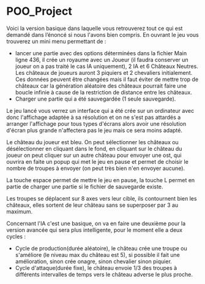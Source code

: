 # POO_Project
Voici la version basique dans laquelle vous retrouverez tout ce qui est demandé dans l’énoncé si nous l'avons bien compris.
En ouvrant le jeu vous trouverez un mini menu permettant de :
- lancer une partie avec des options déterminées dans la fichier Main ligne 436, il crée un royaume avec un Joueur (il faudra conserver un joueur on a pas traité le cas IA uniquement), 2 IA et 6 Châteaux Neutres. Les châteaux de joueurs auront 3 piquiers et 2 chevaliers initialement. Ces données peuvent être changées mais il faut éviter de mettre trop de châteaux car la génération aléatoire des châteaux pourrait faire une boucle infinie à cause de la restriction de distance entre les châteaux.
- Charger une partie qui a été sauvegardée (1 seule sauvegarde).

Le jeu lancé vous verrez un interface qui a été crée sur un ordinateur avec donc l'affichage adaptée à sa résolution et on ne s'est pas attardés a arranger l'affichage pour tous types d'écrans alors avoir une résolution d'écran plus grande n'affectera pas le jeu mais ce sera moins adapté.

Le château du joueur est bleu.
On peut sélectionner les châteaux ou désélectionner en cliquant dans le fond, en cliquant sur le château du joueur on peut cliquer sur un autre château pour envoyer une ost, qui ouvrira en faite un popup qui met le jeu en pause et permet de choisir le nombre de troupes à envoyer (on peut très bien n'en envoyer aucune).

La touche espace permet de mettre le jeu en pause, la touche L permet en partie de charger une partie si le fichier de sauvegarde existe.

Les troupes se déplacent sur 8 axes vers leur cible, ils contournent bien les châteaux, elles sortent de leur château sans se superposer par 3 au maximum.

Concernant l'IA c'est une basique, on va en faire une deuxième pour la version avancée qui sera plus intelligente, pour le moment elle a deux cycles :
 - Cycle de production(durée aléatoire), le château crée une troupe ou s'améliore (le niveau max du château est 5), si possible il fait une amélioration, sinon crée onagre, sinon chevalier sinon piquier.
 - Cycle d'attaque(durée fixe), le château envoie 1/3 des troupes à différents intervalles de temps vers le château adverse le plus proche.